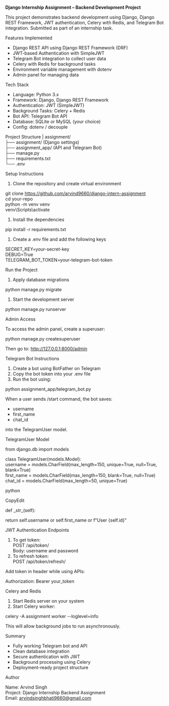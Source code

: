 

**Django Internship Assignment – Backend Development Project**

This project demonstrates backend development using Django, Django REST Framework, JWT authentication, Celery with Redis, and Telegram Bot integration. Submitted as part of an internship task.

Features Implemented

- Django REST API using Django REST Framework (DRF)
- JWT-based Authentication with SimpleJWT
- Telegram Bot integration to collect user data
- Celery with Redis for background tasks
- Environment variable management with dotenv
- Admin panel for managing data

Tech Stack

- Language: Python 3.x
- Framework: Django, Django REST Framework
- Authentication: JWT (SimpleJWT)
- Background Tasks: Celery + Redis
- Bot API: Telegram Bot API
- Database: SQLite or MySQL (your choice)
- Config: dotenv / decouple

Project Structure
|
assignment/  
├── assignment/ (Django settings)  
├── assignment_app/ (API and Telegram Bot)  
├── manage.py  
├── requirements.txt  
└── .env

Setup Instructions

1. Clone the repository and create virtual environment

git clone <https://github.com/arvind9660/django-intern-assignment>  
cd your-repo  
python -m venv venv  
venv\\Scripts\\activate

1. Install the dependencies

pip install -r requirements.txt

1. Create a .env file and add the following keys

SECRET_KEY=your-secret-key  
DEBUG=True  
TELEGRAM_BOT_TOKEN=your-telegram-bot-token

Run the Project

1. Apply database migrations

python manage.py migrate

1. Start the development server

python manage.py runserver

Admin Access

To access the admin panel, create a superuser:

python manage.py createsuperuser

Then go to: <http://127.0.0.1:8000/admin>

Telegram Bot Instructions

1. Create a bot using BotFather on Telegram
2. Copy the bot token into your .env file
3. Run the bot using:

python assignment_app/telegram_bot.py

When a user sends /start command, the bot saves:

- username
- first_name
- chat_id

into the TelegramUser model.

TelegramUser Model

from django.db import models

class TelegramUser(models.Model):  
username = models.CharField(max_length=150, unique=True, null=True, blank=True)  
first_name = models.CharField(max_length=150, blank=True, null=True)  
chat_id = models.CharField(max_length=50, unique=True)

python

CopyEdit

def \__str_\_(self):

return self.username or self.first_name or f"User {self.id}"

JWT Authentication Endpoints

1. To get token:  
    POST /api/token/  
    Body: username and password
2. To refresh token:  
    POST /api/token/refresh/

Add token in header while using APIs:

Authorization: Bearer your_token

Celery and Redis

1. Start Redis server on your system
2. Start Celery worker:

celery -A assignment worker --loglevel=info

This will allow background jobs to run asynchronously.

Summary

- Fully working Telegram bot and API
- Clean database integration
- Secure authentication with JWT
- Background processing using Celery
- Deployment-ready project structure

Author

Name: Arvind Singh  
Project: Django Internship Backend Assignment  
Email: arvindsinghbhati9660@gmail.com  

